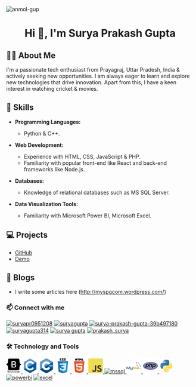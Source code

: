 <p align="left"> <img src="https://komarev.com/ghpvc/?username=anmol-gup&label=Profile%20views&color=0e75b6&style=flat" alt="anmol-gup" /> </p>
<h1 align="center">Hi 👋, I'm Surya Prakash Gupta</h1>
<h2>👨‍💻 About Me</h2>
<p>I'm a passionate tech enthusiast from Prayagraj, Uttar Pradesh, India & actively seeking new opportunities. I am always eager to learn and explore new technologies that drive innovation. Apart from this, I have a keen interest in watching cricket & movies. </p>

## 🌟 Skills

- **Programming Languages:**
  - Python & C++.
  
- **Web Development:**
  - Experience with HTML, CSS, JavaScript & PHP.
  - Familiarity with popular front-end like React and back-end frameworks like Node.js.

- **Databases:**
  - Knowledge of relational databases such as MS SQL Server.

- **Data Visualization Tools:**
  - Familiarity with Microsoft Power BI, Microsoft Excel.

## 💻 Projects
- [GitHub](https://github.com/Anmol-Gup)
- [Demo](https://www.youtube.com/playlist?list=PLvBvMVnbcx7FXageODYapk8f0b2JBKEOq)
  
## 📝 Blogs
- I write some articles here (http://myspgcom.wordpress.com/)

<h3 align="left">📫 Connect with me</h3>
<p align="left">
<a href="https://twitter.com/suryapr0951208" target="_blank"><img align="center" src="https://raw.githubusercontent.com/rahuldkjain/github-profile-readme-generator/master/src/images/icons/Social/twitter.svg" alt="suryapr0951208" height="30" width="40" /></a>
<a href="https://facebook.com/profile.php?id=100024963634024" target="_blank"><img align="center" src="https://raw.githubusercontent.com/rahuldkjain/github-profile-readme-generator/master/src/images/icons/Social/facebook.svg" alt="suryagupta" height="30" width="40" /></a>
<a href="https://linkedin.com/in/surya-prakash-gupta-39b497180" target="_blank"><img align="center" src="https://raw.githubusercontent.com/rahuldkjain/github-profile-readme-generator/master/src/images/icons/Social/linked-in-alt.svg" alt="surya-prakash-gupta-39b497180" height="30" width="40" /></a>
<a href="https://instagram.com/suryagupta314" target="_blank"><img align="center" src="https://raw.githubusercontent.com/rahuldkjain/github-profile-readme-generator/master/src/images/icons/Social/instagram.svg" alt="suryagupta314" height="30" width="40" /></a>
<a href="https://youtube.com/@suryagupta1999?si=sf1c3CljoaJthsMy" target="_blank"><img align="center" src="https://raw.githubusercontent.com/rahuldkjain/github-profile-readme-generator/master/src/images/icons/Social/youtube.svg" alt="surya gupta" height="30" width="40" /></a>
<a href="https://www.hackerrank.com/prakash_surya" target="_blank"><img align="center" src="https://raw.githubusercontent.com/rahuldkjain/github-profile-readme-generator/master/src/images/icons/Social/hackerrank.svg" alt="prakash_surya" height="30" width="40" /></a>
</p>

<h3 align="left">🛠️ Technology and Tools</h3>
<p align="left"> <a href="https://getbootstrap.com" target="_blank" rel="noreferrer"> <img src="https://raw.githubusercontent.com/devicons/devicon/master/icons/bootstrap/bootstrap-plain-wordmark.svg" alt="bootstrap" width="40" height="40"/> </a> <a href="https://www.cprogramming.com/" target="_blank" rel="noreferrer"> <img src="https://raw.githubusercontent.com/devicons/devicon/master/icons/c/c-original.svg" alt="c" width="40" height="40"/> </a> <a href="https://www.w3schools.com/cpp/" target="_blank" rel="noreferrer"> <img src="https://raw.githubusercontent.com/devicons/devicon/master/icons/cplusplus/cplusplus-original.svg" alt="cplusplus" width="40" height="40"/> </a> <a href="https://www.w3schools.com/css/" target="_blank" rel="noreferrer"> <img src="https://raw.githubusercontent.com/devicons/devicon/master/icons/css3/css3-original-wordmark.svg" alt="css3" width="40" height="40"/> </a> <a href="https://www.w3.org/html/" target="_blank" rel="noreferrer"> <img src="https://raw.githubusercontent.com/devicons/devicon/master/icons/html5/html5-original-wordmark.svg" alt="html5" width="40" height="40"/> </a> <a href="https://developer.mozilla.org/en-US/docs/Web/JavaScript" target="_blank" rel="noreferrer"> <img src="https://raw.githubusercontent.com/devicons/devicon/master/icons/javascript/javascript-original.svg" alt="javascript" width="40" height="40"/> </a> <a href="https://www.microsoft.com/en-us/sql-server" target="_blank" rel="noreferrer"> <img src="https://www.svgrepo.com/show/303229/microsoft-sql-server-logo.svg" alt="mssql" width="40" height="40"/> </a> <a href="https://www.mysql.com/" target="_blank" rel="noreferrer"> <img src="https://raw.githubusercontent.com/devicons/devicon/master/icons/mysql/mysql-original-wordmark.svg" alt="mysql" width="40" height="40"/> </a> <a href="https://www.php.net" target="_blank" rel="noreferrer"> <img src="https://raw.githubusercontent.com/devicons/devicon/master/icons/php/php-original.svg" alt="php" width="40" height="40"/> </a> <a href="https://www.python.org" target="_blank" rel="noreferrer"> <img src="https://raw.githubusercontent.com/devicons/devicon/master/icons/python/python-original.svg" alt="python" width="40" height="40"/> </a> <a href="https://powerbi.microsoft.com/en-in/" target="_blank"><img src="https://upload.wikimedia.org/wikipedia/commons/thumb/c/cf/New_Power_BI_Logo.svg/900px-New_Power_BI_Logo.svg.png?20210102182532" width="40" height="40" alt="powerbi" /></a>
 <a href="https://www.microsoft.com/en-in/microsoft-365/excel" target="_blank"><img src="https://github.com/sempostma/office365-icons/blob/master/png/256/excel.png" width="40" height="40" alt="excel" /></a>
</p>

<!-- <p><img align="left" src="https://github-readme-stats.vercel.app/api/top-langs?username=anmol-gup&show_icons=true&locale=en&layout=compact" alt="anmol-gup" /></p>

<p>&nbsp;<img align="center" src="https://github-readme-stats.vercel.app/api?username=anmol-gup&show_icons=true&locale=en" alt="anmol-gup" /></p>
 -->
